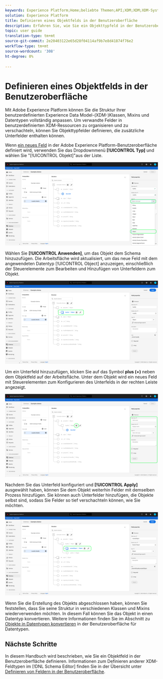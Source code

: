 ```yaml
---
keywords: Experience Platform;Home;beliebte Themen;API;XDM;XDM;XDM-System;Erlebnisdatenmodell;Datenmodell;ui;Arbeitsbereich;Objekt;Feld;
solution: Experience Platform
title: Definieren eines Objektfelds in der Benutzeroberfläche
description: Erfahren Sie, wie Sie ein Objekttypfeld in der Benutzeroberfläche "Experience Platform"definieren.
topic: user guide
translation-type: tm+mt
source-git-commit: 2e20403122e65d28f04114af9b7e8d41874f76e2
workflow-type: tm+mt
source-wordcount: '308'
ht-degree: 0%

---
```



# Definieren eines Objektfelds in der Benutzeroberfläche

Mit Adobe Experience Platform können Sie die Struktur Ihrer benutzerdefinierten Experience Data Model-(XDM-)Klassen, Mixins und Datentypen vollständig anpassen. Um verwandte Felder in benutzerdefinierten XDM-Ressourcen zu organisieren und zu verschachteln, können Sie Objekttypfelder definieren, die zusätzliche Unterfelder enthalten können.

Wenn [ein neues Feld](./overview.md#define) in der Adobe Experience Platform-Benutzeroberfläche definiert wird, verwenden Sie das Dropdownmenü **[!UICONTROL Typ]** und wählen Sie &quot;[!UICONTROL Objekt]&quot;aus der Liste.

![](../../images/ui/fields/special/object.png)

Wählen Sie **[!UICONTROL Anwenden]**, um das Objekt dem Schema hinzuzufügen. Die Arbeitsfläche wird aktualisiert, um das neue Feld mit dem angewendeten Datentyp [!UICONTROL Object] anzuzeigen, einschließlich der Steuerelemente zum Bearbeiten und Hinzufügen von Unterfeldern zum Objekt.

![](../../images/ui/fields/special/object-applied.png)

Um ein Unterfeld hinzuzufügen, klicken Sie auf das Symbol **plus (+)** neben dem Objektfeld auf der Arbeitsfläche. Unter dem Objekt wird ein neues Feld mit Steuerelementen zum Konfigurieren des Unterfelds in der rechten Leiste angezeigt.

![](../../images/ui/fields/special/object-add-field.png)

Nachdem Sie das Unterfeld konfiguriert und **[!UICONTROL Apply]** ausgewählt haben, können Sie dem Objekt weiterhin Felder mit demselben Prozess hinzufügen. Sie können auch Unterfelder hinzufügen, die Objekte selbst sind, sodass Sie Felder so tief verschachteln können, wie Sie möchten.

![](../../images/ui/fields/special/object-nested.png)

Wenn Sie die Erstellung des Objekts abgeschlossen haben, können Sie feststellen, dass Sie seine Struktur in verschiedenen Klassen und Mixins wiederverwenden möchten. In diesem Fall können Sie das Objekt in einen Datentyp konvertieren. Weitere Informationen finden Sie im Abschnitt zu [Objekte in Datentypen konvertieren](../resources/data-types.md#convert) in der Benutzeroberfläche für Datentypen.

## Nächste Schritte

In diesem Handbuch wird beschrieben, wie Sie ein Objektfeld in der Benutzeroberfläche definieren. Informationen zum Definieren anderer XDM-Feldtypen im [!DNL Schema Editor] finden Sie in der Übersicht unter [Definieren von Feldern in der Benutzeroberfläche](./overview.md#special).
